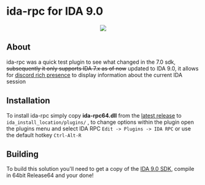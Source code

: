 # ida-rpc for IDA 9.0

<p align="center"><img src ="https://i.imgur.com/tBrw7Sp.png" /></p>

## About
ida-rpc was a quick test plugin to see what changed in the 7.0 sdk, ~~subsequently it only supports IDA 7.x as of now~~ updated to IDA 9.0, 
it allows for [discord rich presence](https://discordapp.com/rich-presence) to display information about the current IDA session

## Installation
To install ida-rpc simply copy **ida-rpc64.dll** from the [latest release](https://github.com/shikataganaii/ida-rpc-ida9/releases) to ```ida_install_location/plugins/``` ,
to change options within the plugin open the plugins menu and select IDA RPC ```Edit -> Plugins -> IDA RPC``` or use the default hotkey ```Ctrl-Alt-R```

## Building
To build this solution you'll need to get a copy of the [IDA 9.0 SDK](https://web.archive.org/web/20240810011401if_/https://out5.hex-rays.com/beta90_6ba923/idasdk90.zip), compile in 64bit Release64 and your done!
